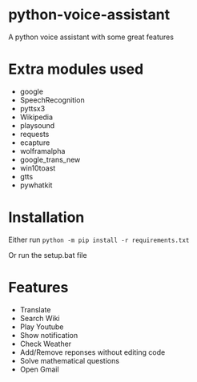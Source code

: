 # python-voice-assistant
A python voice assistant with some great features

# Extra modules used
* google
* SpeechRecognition
* pyttsx3
* Wikipedia
* playsound
* requests
* ecapture
* wolframalpha
* google_trans_new
* win10toast
* gtts
* pywhatkit

# Installation

Either run 
```python -m pip install -r requirements.txt```

Or run the setup.bat file


# Features
* Translate
* Search Wiki
* Play Youtube
* Show notification
* Check Weather
* Add/Remove reponses without editing code
* Solve mathematical questions
* Open Gmail
